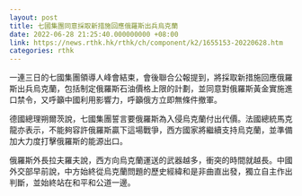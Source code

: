 ```yaml
---
layout: post
title: 七國集團同意採取新措施回應俄羅斯出兵烏克蘭
date: 2022-06-28 21:25:40.000000000 +08:00
link: https://news.rthk.hk/rthk/ch/component/k2/1655153-20220628.htm
categories: rthk
---
```


一連三日的七國集團領導人峰會結束，會後聯合公報提到，將採取新措施回應俄羅斯出兵烏克蘭，包括制定俄羅斯石油價格上限的計劃，並同意對俄羅斯黃金實施進口禁令，又呼籲中國利用影響力，呼籲俄方立即無條件撤軍。

德國總理朔爾茨說，七國集團誓言要俄羅斯為入侵烏克蘭付出代價。法國總統馬克龍亦表示，不能夠容許俄羅斯贏下這場戰爭，西方國家將繼續支持烏克蘭，並準備加大力度打擊俄羅斯的能源出口。

俄羅斯外長拉夫羅夫說，西方向烏克蘭運送的武器越多，衝突的時間就越長。中國外交部早前說，中方始終從烏克蘭問題的歷史經緯和是非曲直出發，獨立自主作出判斷，並始終站在和平和公道一邊。
